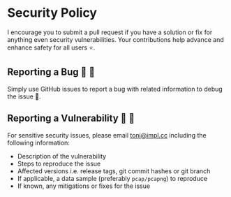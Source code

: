 # Security Policy

I encourage you to submit a pull request if you have a solution or fix for anything even security vulnerabilities.
Your contributions help advance and enhance safety for all users :star:.

## Reporting a Bug :bug: :bug:

Simply use GitHub issues to report a bug with related information to debug the issue :pencil:.

## Reporting a Vulnerability :closed_lock_with_key: :eyes:

For sensitive security issues, please email <toni@impl.cc> including the following information:

- Description of the vulnerability
- Steps to reproduce the issue
- Affected versions i.e. release tags, git commit hashes or git branch
- If applicable, a data sample (preferably `pcap/pcapng`) to reproduce
- If known, any mitigations or fixes for the issue
